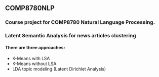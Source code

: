 ## COMP8780NLP

### Course project for COMP8780 Natural Language Processing.
### Latent Semantic Analysis for news articles clustering
#### There are three approaches:
- K-Means with LSA
- K-Means without LSA
- LDA topic modeling (Latent Dirichlet Analysis)


